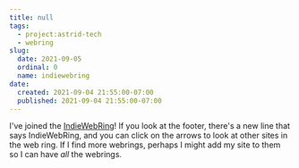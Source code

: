 ```yaml
---
title: null
tags:
  - project:astrid-tech
  - webring
slug:
  date: 2021-09-05
  ordinal: 0
  name: indiewebring
date:
  created: 2021-09-04 21:55:00-07:00
  published: 2021-09-04 21:55:00-07:00
---
```


I've joined the [IndieWebRing](https://xn--sr8hvo.ws/)! If you look at the
footer, there's a new line that says IndieWebRing, and you can click on the
arrows to look at other sites in the web ring. If I find more webrings, perhaps
I might add my site to them so I can have _all_ the webrings.
